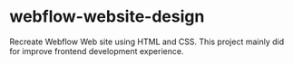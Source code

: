 # webflow-website-design
Recreate Webflow Web site using HTML and CSS. This project mainly did for improve frontend development experience. 

